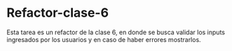 # Refactor-clase-6
 
Esta tarea es un refactor de la clase 6, en donde se busca validar los inputs ingresados por los usuarios y en caso de haber errores mostrarlos.

